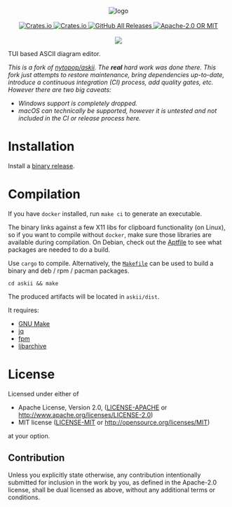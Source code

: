 <p align="center">
  <!-- project logo --!>
  <img src="askii.png" alt="logo"><br><br>
  <!-- crates.io version !-->
  <a href="https://crates.io/crates/askii">
    <img alt="Crates.io" src="https://img.shields.io/crates/v/askii?style=flat-square">
  </a>
  <!-- crates.io downloads --!>
  <a href="https://crates.io/crates/askii">
    <img alt="Crates.io" src="https://img.shields.io/crates/d/askii?style=flat-square">
  </a>
  <!-- github release downloads --!>
  <a href="https://github.com/pcrockett/askii/releases">
    <img alt="GitHub All Releases" src="https://img.shields.io/github/downloads/pcrockett/askii/total?style=flat-square">
  </a>
  <!-- crates.io license --!>
  <a href="./LICENSE-APACHE">
    <img alt="Apache-2.0 OR MIT" src="https://img.shields.io/crates/l/askii?style=flat-square">
  </a>
  <br><br>
  <a href="https://asciinema.org/a/329963" target="_blank"><img src="https://asciinema.org/a/329963.svg" /></a>
</p>

TUI based ASCII diagram editor.

_This is a fork of [nytopop/askii](https://github.com/nytopop/askii). The **real** hard
work was done there. This fork just attempts to restore maintenance, bring dependencies
up-to-date, introduce a continuous integration (CI) process, add quality gates, etc.
However there are two big caveats:_

* _Windows support is completely dropped._
* _macOS can technically be supported, however it is untested and not included in the CI
  or release process here._

# Installation
Install a [binary release](https://github.com/pcrockett/askii/releases).

# Compilation
If you have `docker` installed, run `make ci` to generate an executable.

The binary links against a few X11 libs for clipboard functionality (on Linux), so if
you want to compile without `docker`, make sure those libraries are available during
compilation. On Debian, check out the [Aptfile](./ci/Aptfile) to see what packages are
needed to do a build.

Use `cargo` to compile. Alternatively, the [`Makefile`](./Makefile) can be used to build
a binary and deb / rpm / pacman packages.

```
cd askii && make
```

The produced artifacts will be located in `askii/dist`.

It requires:

- [GNU Make](https://www.gnu.org/software/make/)
- [jq](https://stedolan.github.io/jq/)
- [fpm](https://github.com/jordansissel/fpm)
- [libarchive](https://www.libarchive.org/)

# License
Licensed under either of

* Apache License, Version 2.0, ([LICENSE-APACHE](./LICENSE-APACHE) or
  <http://www.apache.org/licenses/LICENSE-2.0>)
* MIT license ([LICENSE-MIT](./LICENSE-MIT) or <http://opensource.org/licenses/MIT>)

at your option.

## Contribution
Unless you explicitly state otherwise, any contribution intentionally submitted for
inclusion in the work by you, as defined in the Apache-2.0 license, shall be dual
licensed as above, without any additional terms or conditions.
